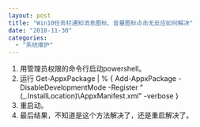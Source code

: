 ```yaml
---
layout: post
title: "Win10任务栏通知消息图标、音量图标点击无反应如何解决"
date: "2018-11-30"
categories: 
  - "系统维护"
---
```


1. 用管理员权限的命令行启动powershell。
2. 运行 Get-AppxPackage | % { Add-AppxPackage -DisableDevelopmentMode -Register "$($\_.InstallLocation)\\AppxManifest.xml" -verbose }
3. 重启动。
4. 最后结果，不知道是这个方法解决了，还是重启解决了。
